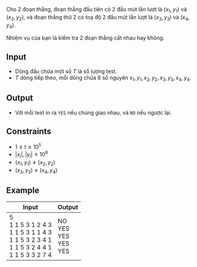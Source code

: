 Cho 2 đoạn thẳng, đoạn thẳng đầu tiên có 2 đầu mút lần lượt là $(x_1,y_1)$ và $(x_2,y_2)$, và đoạn thẳng thứ $2$ có toạ độ 2 đầu mút lần lượt là $(x_3,y_3)$ và $(x_4,y_4)$.

Nhiệm vụ của bạn là kiểm tra 2 đoạn thẳng cắt nhau hay không.

## Input

- Dòng đầu chứa một số $T$ là số lượng test.
- $T$ dòng tiếp theo, mỗi dòng chứa $8$ số nguyên $x_1,y_1,x_2,y_2,x_3,y_3,x_4,y_4$.

## Output

- Với mỗi test in ra `YES` nếu chúng giao nhau, và `NO` nếu ngược lại.

## Constraints

- $1\le t\le 10^5$
- $|x_i|,|y_i|\le 10^9$
- $(x_1,y_1)\ne(x_2,y_2)$
- $(x_3,y_3)\ne(x_4,y_4)$

## Example

|Input|Output|
|-|-|
|5<br>1 1 5 3 1 2 4 3<br>1 1 5 3 1 1 4 3<br>1 1 5 3 2 3 4 1<br>1 1 5 3 2 4 4 1<br>1 1 5 3 3 2 7 4|NO<br>YES<br>YES<br>YES<br>YES|